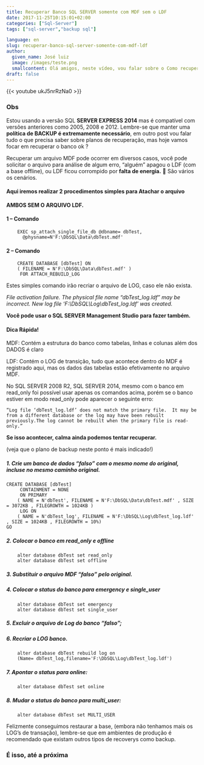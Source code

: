 ```yaml
---
title: Recuperar Banco SQL SERVER somente com MDF sem o LDF
date: 2017-11-25T10:15:01+02:00
categories: ["Sql-Server"]
tags: ["sql-server","backup sql"]

language: en
slug: recuperar-banco-sql-server-somente-com-mdf-ldf
author:
  given_name: José luiz
  image: /images/teste.png
  smallcontent: Olá amigos, neste vídeo, vou falar sobre o Como recuperar um banco de Dados SQL SERVER somente com o arquivo MDF sem o LDF, além de mostrar tudo em vídeo para um melhor entendimento.
draft: false
---
```


 {{< youtube ukJ5nrRzNa0 >}}

### Obs
Estou usando a versão SQL **SERVER EXPRESS 2014** mas é compatível com versões anteriores como 2005, 2008 e 2012. Lembre-se que manter uma **política de BACKUP é extremamente necessário**, em outro post vou falar tudo o que precisa saber sobre planos de recuperação, mas hoje vamos focar em recuperar o banco ok ?

Recuperar um arquivo MDF pode ocorrer em diversos casos, você pode solicitar o arquivo para análise de algum erro, “alguém” apagou o LDF (com a base offline), ou LDF ficou corrompido por **falta de energia.** 🙁  São vários os cenários.

#### Aqui iremos realizar 2 procedimentos simples para Atachar o arquivo

**AMBOS SEM O ARQUIVO LDF.**

#### 1 – Comando

```
    EXEC sp_attach_single_file_db @dbname= dbTest,
      @physname=N'F:\DbSQL\Data\dbTest.mdf'
```


#### 2 – Comando

```
    CREATE DATABASE [dbTest] ON 
    ( FILENAME = N'F:\DbSQL\Data\dbTest.mdf' )
     FOR ATTACH_REBUILD_LOG
```


Estes simples comando irão recriar o arquivo de LOG, caso ele não exista.

*File activation failure. The physical file name “dbTest_log.ldf” may be incorrect.
New log file ‘F:\DbSQL\Log\dbTest_log.ldf’ was created.*

**Você pode usar o SQL SERVER Management Studio para fazer também.**

#### Dica Rápida!

MDF: Contém a estrutura do banco como tabelas, linhas e colunas além dos DADOS é claro

LDF: Contém o LOG de transição, tudo que acontece dentro do MDF é registrado aqui, mas os dados das tabelas estão efetivamente no arquivo MDF.

No SQL SERVER 2008 R2, SQL SERVER 2014, mesmo com o banco em read_only foi possível usar apenas os comandos acima, porém se o banco estiver em modo read_only pode aparecer o seguinte erro:

```“Log file ‘dbTest_log.ldf’ does not match the primary file.  It may be from a different database or the log may have been rebuilt previously.The log cannot be rebuilt when the primary file is read-only.” ```

**Se isso acontecer, calma ainda podemos tentar recuperar.**

(veja que o plano de backup neste ponto é mais indicado!)

##### 1. Crie um banco de dados “falso” com o mesmo nome do original, incluse no mesmo caminho original.

```
CREATE DATABASE [dbTest]
     CONTAINMENT = NONE
     ON PRIMARY 
    ( NAME = N'dbTest', FILENAME = N'F:\DbSQL\Data\dbTest.mdf' , SIZE = 3072KB , FILEGROWTH = 1024KB )
     LOG ON 
    ( NAME = N'dbTest_log', FILENAME = N'F:\DbSQL\Log\dbTest_log.ldf' , SIZE = 1024KB , FILEGROWTH = 10%)
GO
```

##### 2. Colocar o banco em read_only e offline

```
    alter database dbTest set read_only
    alter database dbTest set offline
```

##### 3. Substituir o arquivo MDF “falso” pelo original.

##### 4. Colocar o status do banco para emergency e single_user

```
    alter database dbTest set emergency
    alter database dbTest set single_user
```

##### 5. Excluir o arquivo de Log do banco “falso”;

##### 6. Recriar o LOG banco.

```
    alter database dbTest rebuild log on
    (Name= dbTest_log,filename='F:\DbSQL\Log\dbTest_log.ldf')
``` 

##### 7. Apontar o status para online:

```
    alter database dbTest set online
```

##### 8. Mudar o status do banco para multi_user:

```
    alter database dbTest set MULTI_USER
```    

 

Felizmente conseguimos restaurar a base, (embora não tenhamos mais os LOG’s de transação), lembre-se que em ambientes de produção é recomendado que existam outros tipos de recoverys como backup.

### É isso, até a próxima